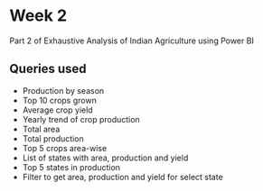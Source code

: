 # Week 2

Part 2 of Exhaustive Analysis of Indian Agriculture using Power BI

## Queries used

- Production by season
- Top 10 crops grown
- Average crop yield
- Yearly trend of crop production
- Total area
- Total production
- Top 5 crops area-wise
- List of states with area, production and yield
- Top 5 states in production
- Filter to get area, production and yield for select state
